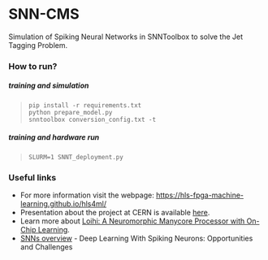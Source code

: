 # SNN-CMS
Simulation of Spiking Neural Networks in SNNToolbox to solve the Jet Tagging Problem.

### How to run?

##### training and simulation
>~~~~
>pip install -r requirements.txt
>python prepare_model.py
>snntoolbox conversion_config.txt -t
>~~~~
##### training and hardware run
>~~~~
>SLURM=1 SNNT_deployment.py
>~~~~

### Useful links

* For more information visit the webpage: https://hls-fpga-machine-learning.github.io/hls4ml/
* Presentation about the project at CERN is available [here](https://indico.cern.ch/event/830003/contributions/3523519/?fbclid=IwAR0hQG6KLb1oqnAyZy_GtXAGA23O4FtIIORfAUUhWlLxHRuarscMi1Bmfyc).
* Learn more about [Loihi: A Neuromorphic
Manycore Processor with
On-Chip Learning](https://ieeexplore.ieee.org/stamp/stamp.jsp?tp=&arnumber=8259423).
* [SNNs overview](https://www.frontiersin.org/articles/10.3389/fnins.2018.00774/full) - Deep Learning With Spiking Neurons: Opportunities and Challenges

